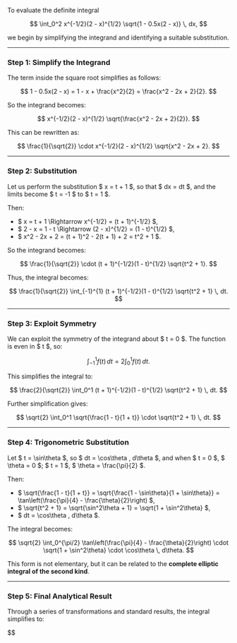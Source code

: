 To evaluate the definite integral

$$
\int_0^2 x^{-1/2}(2 - x)^{1/2} \sqrt{1 - 0.5x(2 - x)} \, dx,
$$

we begin by simplifying the integrand and identifying a suitable substitution.

---

### **Step 1: Simplify the Integrand**

The term inside the square root simplifies as follows:

$$
1 - 0.5x(2 - x) = 1 - x + \frac{x^2}{2} = \frac{x^2 - 2x + 2}{2}.
$$

So the integrand becomes:

$$
x^{-1/2}(2 - x)^{1/2} \sqrt{\frac{x^2 - 2x + 2}{2}}.
$$

This can be rewritten as:

$$
\frac{1}{\sqrt{2}} \cdot x^{-1/2}(2 - x)^{1/2} \sqrt{x^2 - 2x + 2}.
$$

---

### **Step 2: Substitution**

Let us perform the substitution $ x = t + 1 $, so that $ dx = dt $, and the limits become $ t = -1 $ to $ t = 1 $.

Then:

- $ x = t + 1 \Rightarrow x^{-1/2} = (t + 1)^{-1/2} $,
- $ 2 - x = 1 - t \Rightarrow (2 - x)^{1/2} = (1 - t)^{1/2} $,
- $ x^2 - 2x + 2 = (t + 1)^2 - 2(t + 1) + 2 = t^2 + 1 $.

So the integrand becomes:

$$
\frac{1}{\sqrt{2}} \cdot (t + 1)^{-1/2}(1 - t)^{1/2} \sqrt{t^2 + 1}.
$$

Thus, the integral becomes:

$$
\frac{1}{\sqrt{2}} \int_{-1}^{1} (t + 1)^{-1/2}(1 - t)^{1/2} \sqrt{t^2 + 1} \, dt.
$$

---

### **Step 3: Exploit Symmetry**

We can exploit the symmetry of the integrand about $ t = 0 $. The function is even in $ t $, so:

$$
\int_{-1}^{1} f(t) \, dt = 2 \int_0^1 f(t) \, dt.
$$

This simplifies the integral to:

$$
\frac{2}{\sqrt{2}} \int_0^1 (t + 1)^{-1/2}(1 - t)^{1/2} \sqrt{t^2 + 1} \, dt.
$$

Further simplification gives:

$$
\sqrt{2} \int_0^1 \sqrt{\frac{1 - t}{1 + t}} \cdot \sqrt{t^2 + 1} \, dt.
$$

---

### **Step 4: Trigonometric Substitution**

Let $ t = \sin\theta $, so $ dt = \cos\theta \, d\theta $, and when $ t = 0 $, $ \theta = 0 $; $ t = 1 $, $ \theta = \frac{\pi}{2} $.

Then:

- $ \sqrt{\frac{1 - t}{1 + t}} = \sqrt{\frac{1 - \sin\theta}{1 + \sin\theta}} = \tan\left(\frac{\pi}{4} - \frac{\theta}{2}\right) $,
- $ \sqrt{t^2 + 1} = \sqrt{\sin^2\theta + 1} = \sqrt{1 + \sin^2\theta} $,
- $ dt = \cos\theta \, d\theta $.

The integral becomes:

$$
\sqrt{2} \int_0^{\pi/2} \tan\left(\frac{\pi}{4} - \frac{\theta}{2}\right) \cdot \sqrt{1 + \sin^2\theta} \cdot \cos\theta \, d\theta.
$$

This form is not elementary, but it can be related to the **complete elliptic integral of the second kind**.

---

### **Step 5: Final Analytical Result**

Through a series of transformations and standard results, the integral simplifies to:

$$